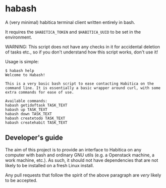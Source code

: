 # habash
A (very minimal) habitica terminal client written entirely in bash.

It requires the `$HABITICA_TOKEN` and `$HABITICA_UUID` to be set in the environment.

WARNING: This script does not have any checks in it for accidental deletion of tasks etc., so if you don't understand how this script works, don't use it! 

Usage is simple:

```
$ habash help
Welcome to Habash!

This is a very basic bash script to ease contacting Habitica on the command line. It is essentially a basic wrapper around curl, with some extra commands for ease of use.

Available commands:
habash getidoftask TASK_TEXT
habash up TASK_TEXT
habash down TASK_TEXT
habash createtodo TASK_TEXT
habash createhabit TASK_TEXT
```

## Developer's guide
The aim of this project is to provide an interface to Habitica on any computer with bash and ordinary GNU utils (e.g. a Openstack machine, a work machine, etc.). As such, it should not have dependencies that are not likely to be installed on a fresh Linux install.

Any pull requests that follow the spirit of the above paragraph are _very_ likely to be accepted. 
